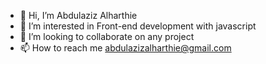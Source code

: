 - 👋 Hi, I’m  Abdulaziz Alharthie
- 👀 I’m interested in Front-end development with javascript
- 💞️ I’m looking to collaborate on any project
- 📫 How to reach me abdulazizalharthie@gmail.com


<!---
azoozalharte/azoozalharte is a ✨ special ✨ repository because its `README.md` (this file) appears on your GitHub profile.
You can click the Preview link to take a look at your changes.
--->

